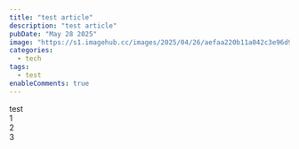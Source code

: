 ```yaml
---
title: "test article"
description: "test article"
pubDate: "May 28 2025"
image: "https://s1.imagehub.cc/images/2025/04/26/aefaa220b11a042c3e96d99f3f6b11a8.jpg"
categories:
  - tech
tags:
  - test
enableComments: true
---
```

test  
1  
2  
3  